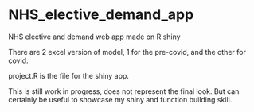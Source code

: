 # NHS_elective_demand_app
NHS elective and demand web app made on R shiny

There are 2 excel version of model, 1 for the pre-covid, and the other for covid.

project.R is the file for the shiny app.

This is still work in progress, does not represent the final look. But can certainly be useful to showcase my shiny and function building skill.
